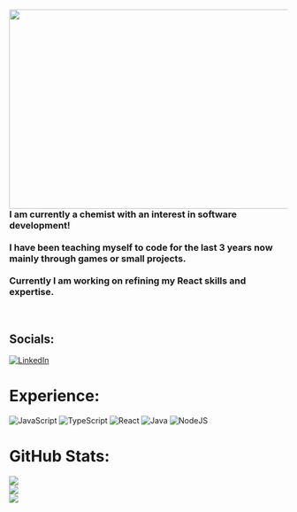 <!DOCTYPE html>
<html>
  <body>
    <div class="container">
      <div class="image">
        <img align="left" src="https://github.com/NathanGramm/NathanGramm/assets/129813887/8d9d55d3-7869-470c-bad0-1166cac7b05a" width="640" height="360"/>
      </div>
      <div class="text">
        <h3 align>
          I am currently a chemist with an interest in software development! <br><br>I have been teaching myself to code for the last 3 years now mainly      through games or small projects.<br><br>Currently I am working on refining my React skills and expertise.
        </h3>
      </div>
      <br clear="left"/>
    </div>
  </body>
</html>
  

## Socials:
[![LinkedIn](https://img.shields.io/badge/LinkedIn-%230077B5.svg?logo=linkedin&logoColor=white)](https://linkedin.com/in/nathan-gramm-759799194) 

# Experience:
![JavaScript](https://img.shields.io/badge/javascript-%23323330.svg?style=for-the-badge&logo=javascript&logoColor=%23F7DF1E) ![TypeScript](https://img.shields.io/badge/typescript-%23007ACC.svg?style=for-the-badge&logo=typescript&logoColor=white) ![React](https://img.shields.io/badge/react-%2320232a.svg?style=for-the-badge&logo=react&logoColor=%2361DAFB) ![Java](https://img.shields.io/badge/java-%23ED8B00.svg?style=for-the-badge&logo=java&logoColor=white) ![NodeJS](https://img.shields.io/badge/node.js-6DA55F?style=for-the-badge&logo=node.js&logoColor=white)
# GitHub Stats:
![](https://github-readme-stats.vercel.app/api?username=NathanGramm&theme=react&hide_border=true&include_all_commits=true&count_private=false)<br/>
![](https://github-readme-streak-stats.herokuapp.com/?user=NathanGramm&theme=react&hide_border=true)<br/>
![](https://github-readme-stats.vercel.app/api/top-langs/?username=NathanGramm&theme=react&hide_border=true&include_all_commits=true&count_private=false&layout=compact)

<!-- Proudly created with GPRM ( https://gprm.itsvg.in ) -->
